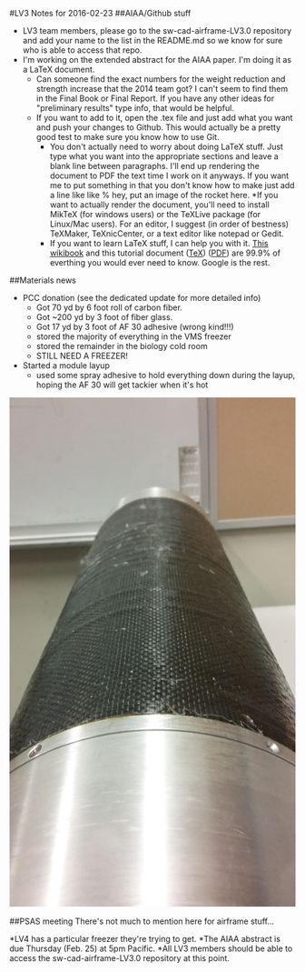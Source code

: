#LV3 Notes for 2016-02-23
##AIAA/Github stuff
* LV3 team members, please go to the sw-cad-airframe-LV3.0 repository and add your name to the list in the README.md so we know for sure who is able to access that repo.
* I'm working on the extended abstract for the AIAA paper. I'm doing it as a LaTeX document. 
	* Can someone find the exact numbers for the weight reduction and strength increase that the 2014 team got? I can't seem to find them in the Final Book or Final Report. If you have any other ideas for "preliminary results" type info, that would be helpful. 
	* If you want to add to it, open the .tex file and just add what you want and push your changes to Github. This would actually be a pretty good test to make sure you know how to use Git. 
		* You don't actually need to worry about doing LaTeX stuff. Just type what you want into the appropriate sections and leave a blank line between paragraphs. I'll end up rendering the document to PDF the text time I work on it anyways. If you want me to put something in that you don't know how to make just add a line like like
        % hey, put an image of the rocket here. 
	*If you want to actually render the document, you'll need to install MikTeX (for windows users) or the TeXLive package (for Linux/Mac users). For an editor, I suggest (in order of bestness) TeXMaker, TeXnicCenter, or a text editor like notepad or Gedit.
		* If you want to learn LaTeX stuff, I can help you with it. [This wikibook](https://en.wikibooks.org/wiki/LaTeX) and this tutorial document ([TeX](https://www.tug.org/tug2014/latexclass-sample.tex)) ([PDF](https://www.tug.org/tug2014/latexclass-sample.pdf)) are 99.9% of everthing you would ever need to know. Google is the rest.  
		
##Materials news
* PCC donation (see the dedicated update for more detailed info)
	* Got 70 yd by 6 foot roll of carbon fiber.
	* Got ~200 yd by 3 foot of fiber glass.
	* Got 17 yd by 3 foot of AF 30 adhesive (wrong kind!!!)
	* stored the majority of everything in the VMS freezer
	* stored the remainder in the biology cold room
	* STILL NEED A FREEZER!
* Started a module layup
	* used some spray adhesive to hold everything down during the layup, hoping the AF 30 will get tackier when it's hot

![visible ribbing on the first layup](../img/LU16.1.jpg)	

##PSAS meeting
There's not much to mention here for airframe stuff...

*LV4 has a particular freezer they're trying to get.
*The AIAA abstract is due Thursday (Feb. 25) at 5pm Pacific.
*All LV3 members should be able to access the sw-cad-airframe-LV3.0 repository at this point. 
